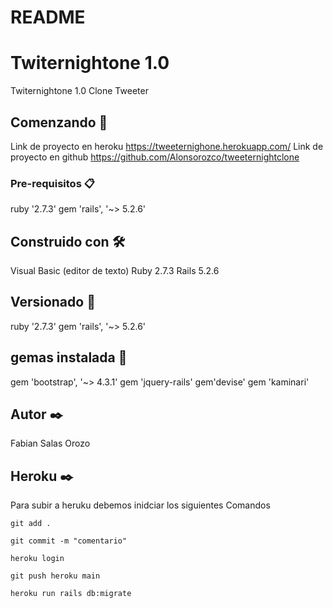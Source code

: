 # README

# Twiternightone 1.0

Twiternightone 1.0 Clone Tweeter

## Comenzando 🚀

Link de proyecto en heroku https://tweeternighone.herokuapp.com/
Link de proyecto en github https://github.com/Alonsorozco/tweeternightclone

### Pre-requisitos 📋

ruby '2.7.3'
gem 'rails', '~> 5.2.6'


## Construido con 🛠️

Visual Basic (editor de texto)
Ruby 2.7.3
Rails 5.2.6


## Versionado 📌

ruby '2.7.3'
gem 'rails', '~> 5.2.6'

## gemas instalada 📌
gem 'bootstrap', '~> 4.3.1'
gem 'jquery-rails'
gem'devise'
gem 'kaminari'


## Autor ✒️

Fabian Salas Orozo

## Heroku ✒️

Para subir a heruku debemos inidciar los siguientes Comandos


```
git add .
```

```
git commit -m "comentario"
```

```
heroku login
```

```
git push heroku main
```

```
heroku run rails db:migrate
```